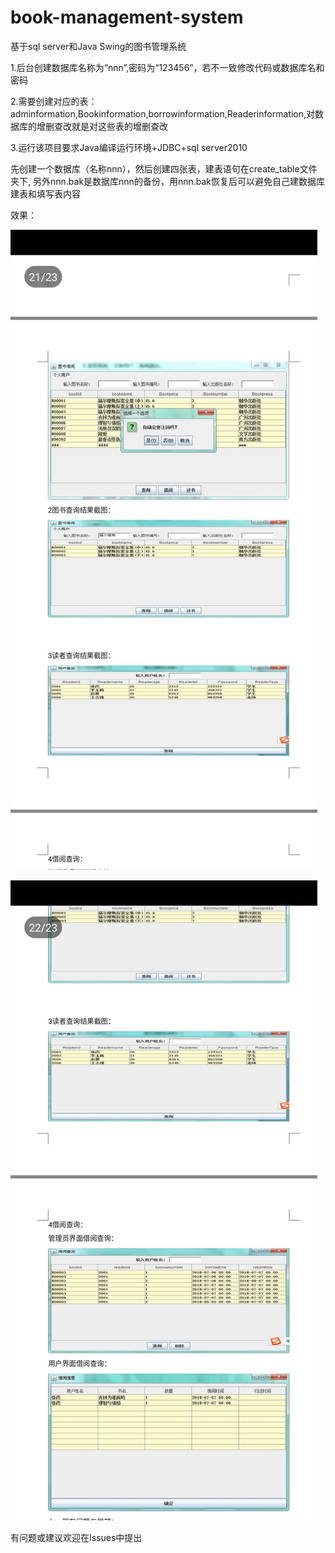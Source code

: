 # book-management-system
基于sql server和Java Swing的图书管理系统

1.后台创建数据库名称为“nnn”,密码为“123456”，若不一致修改代码或数据库名和密码

2.需要创建对应的表：adminformation,Bookinformation,borrowinformation,Readerinformation,对数据库的增删查改就是对这些表的增删查改

3.运行该项目要求Java编译运行环境+JDBC+sql server2010

先创建一个数据库（名称nnn），然后创建四张表，建表语句在create_table文件夹下,
另外nnn.bak是数据库nnn的备份，用nnn.bak恢复后可以避免自己建数据库建表和填写表内容

效果：

![Image text](https://github.com/shuangmuchenglin/book-management-system/blob/book-management-system/img/2.jpg)

![Image text](https://github.com/shuangmuchenglin/book-management-system/blob/book-management-system/img/1.jpg)


有问题或建议欢迎在Issues中提出
